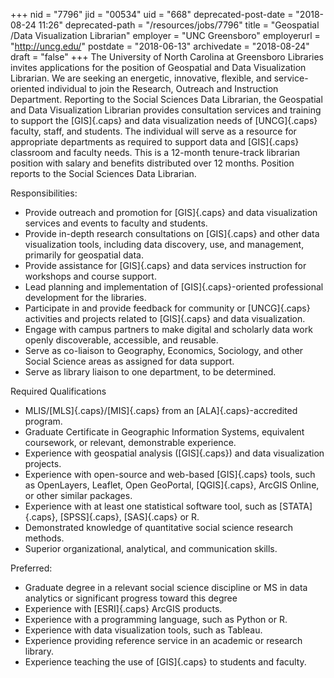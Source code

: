 +++
nid = "7796"
jid = "00534"
uid = "668"
deprecated-post-date = "2018-08-24 11:26"
deprecated-path = "/resources/jobs/7796"
title = "Geospatial /Data Visualization Librarian"
employer = "UNC Greensboro"
employerurl = "http://uncg.edu/"
postdate = "2018-06-13"
archivedate = "2018-08-24"
draft = "false"
+++
The University of North Carolina at Greensboro Libraries invites
applications for the position of Geospatial and Data Visualization
Librarian. We are seeking an energetic, innovative, flexible, and
service-oriented individual to join the Research, Outreach and
Instruction Department. Reporting to the Social Sciences Data Librarian,
the Geospatial and Data Visualization Librarian provides consultation
services and training to support the [GIS]{.caps} and data visualization
needs of [UNCG]{.caps} faculty, staff, and students. The individual will
serve as a resource for appropriate departments as required to support
data and [GIS]{.caps} classroom and faculty needs. This is a 12-month
tenure-track librarian position with salary and benefits distributed
over 12 months. Position reports to the Social Sciences Data Librarian.

Responsibilities:

-   Provide outreach and promotion for [GIS]{.caps} and data
    visualization services and events to faculty and students.
-   Provide in-depth research consultations on [GIS]{.caps} and other
    data visualization tools, including data discovery, use, and
    management, primarily for geospatial data.
-   Provide assistance for [GIS]{.caps} and data services instruction
    for workshops and course support.
-   Lead planning and implementation of [GIS]{.caps}-oriented
    professional development for the libraries.
-   Participate in and provide feedback for community or [UNCG]{.caps}
    activities and projects related to [GIS]{.caps} and data
    visualization.
-   Engage with campus partners to make digital and scholarly data work
    openly discoverable, accessible, and reusable.
-   Serve as co-liaison to Geography, Economics, Sociology, and other
    Social Science areas as assigned for data support.
-   Serve as library liaison to one department, to be determined.
  
Required Qualifications

-   MLIS/[MLS]{.caps}/[MIS]{.caps} from an [ALA]{.caps}-accredited
    program.
-   Graduate Certificate in Geographic Information Systems, equivalent
    coursework, or relevant, demonstrable experience.
-   Experience with geospatial analysis ([GIS]{.caps}) and data
    visualization projects.
-   Experience with open-source and web-based [GIS]{.caps} tools, such
    as OpenLayers, Leaflet, Open GeoPortal, [QGIS]{.caps}, ArcGIS
    Online, or other similar packages.
-   Experience with at least one statistical software tool, such as
    [STATA]{.caps}, [SPSS]{.caps}, [SAS]{.caps} or R.
-   Demonstrated knowledge of quantitative social science research
    methods.
-   Superior organizational, analytical, and communication skills.

Preferred:

-   Graduate degree in a relevant social science discipline or MS in
    data analytics or significant progress toward this degree
-   Experience with [ESRI]{.caps} ArcGIS products.
-   Experience with a programming language, such as Python or R.
-   Experience with data visualization tools, such as Tableau.
-   Experience providing reference service in an academic or research
    library.
-   Experience teaching the use of [GIS]{.caps} to students and faculty.
